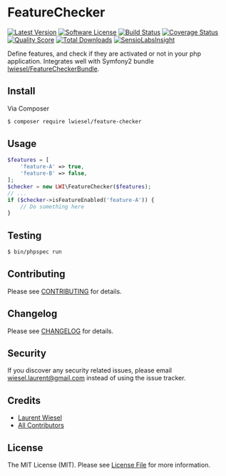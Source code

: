 # FeatureChecker

[![Latest Version](https://img.shields.io/github/release/lwiesel/FeatureChecker.svg?style=flat-square)](https://github.com/lwiesel/FeatureChecker/releases)
[![Software License](https://img.shields.io/badge/license-MIT-brightgreen.svg?style=flat-square)](LICENSE.md)
[![Build Status](https://img.shields.io/travis/lwiesel/FeatureChecker/master.svg?style=flat-square)](https://travis-ci.org/lwiesel/FeatureChecker)
[![Coverage Status](https://img.shields.io/scrutinizer/coverage/g/lwiesel/FeatureChecker.svg?style=flat-square)](https://scrutinizer-ci.com/g/lwiesel/FeatureChecker/code-structure)
[![Quality Score](https://img.shields.io/scrutinizer/g/lwiesel/FeatureChecker.svg?style=flat-square)](https://scrutinizer-ci.com/g/lwiesel/FeatureChecker)
[![Total Downloads](https://img.shields.io/packagist/dt/lwiesel/feature-checker.svg?style=flat-square)](https://packagist.org/packages/lwiesel/feature-checker)
[![SensioLabsInsight](https://insight.sensiolabs.com/projects/cdfe22bc-1889-43a2-a416-3a06e2f6f2d3/big.png)](https://insight.sensiolabs.com/projects/cdfe22bc-1889-43a2-a416-3a06e2f6f2d3)

Define features, and check if they are activated or not in your php application.
Integrates well with Symfony2 bundle [lwiesel/FeatureCheckerBundle](https://github.com/lwiesel/FeatureCheckerBundle).

## Install

Via Composer

``` bash
$ composer require lwiesel/feature-checker
```

## Usage

``` php
$features = [
    'feature-A' => true,
    'feature-B' => false,
];
$checker = new LWI\FeatureChecker($features);
// ...
if ($checker->isFeatureEnabled('feature-A')) {
    // Do something here
}
```

## Testing

``` bash
$ bin/phpspec run
```

## Contributing

Please see [CONTRIBUTING](CONTRIBUTING.md) for details.

## Changelog

Please see [CHANGELOG](CHANGELOG.md) for details.

## Security

If you discover any security related issues, please email [wiesel.laurent@gmail.com](wiesel.laurent@gmail.com) instead of using the issue tracker.

## Credits

- [Laurent Wiesel](https://github.com/lwiesel)
- [All Contributors](../../contributors)

## License

The MIT License (MIT). Please see [License File](LICENSE.md) for more information.
